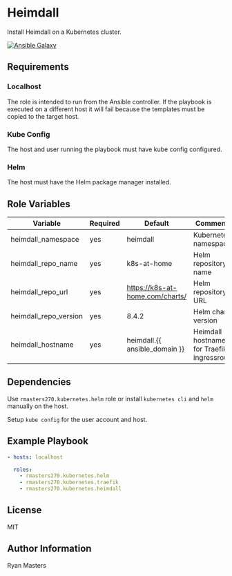 # Heimdall

Install Heimdall on a Kubernetes cluster.

[![Ansible Galaxy](https://img.shields.io/badge/ansible--galaxy-heimdall-blue.svg)](https://galaxy.ansible.com/ui/standalone/roles/rmasters270//heimdall)

## Requirements

### Localhost

The role is intended to run from the Ansible controller.  If the playbook is executed on a different host it will fail because the templates must be copied to the target host.

### Kube Config

The host and user running the playbook must have kube config configured.

### Helm

The host must have the Helm package manager installed.

## Role Variables

| Variable              | Required | Default                           | Comments                                   |
| --------------------- | -------- | --------------------------------- | ------------------------------------------ |
| heimdall_namespace    | yes      | heimdall                          | Kubernetes namespace                       |
| heimdall_repo_name    | yes      | k8s-at-home                       | Helm repository name                       |
| heimdall_repo_url     | yes      | <https://k8s-at-home.com/charts/> | Helm repository URL                        |
| heimdall_repo_version | yes      | 8.4.2                             | Helm chart version                         |
| heimdall_hostname     | yes      | heimdall.{{ ansible_domain }}     | Heimdall hostname for Traefik ingressroute |

## Dependencies

Use `rmasters270.kubernetes.helm` role or install `kubernetes cli` and `helm` manually on the host.

Setup `kube config` for the user account and host.

## Example Playbook

```yaml
- hosts: localhost

  roles:
    - rmasters270.kubernetes.helm
    - rmasters270.kubernetes.traefik
    - rmasters270.kubernetes.heimdall
```

## License

MIT

## Author Information

Ryan Masters
